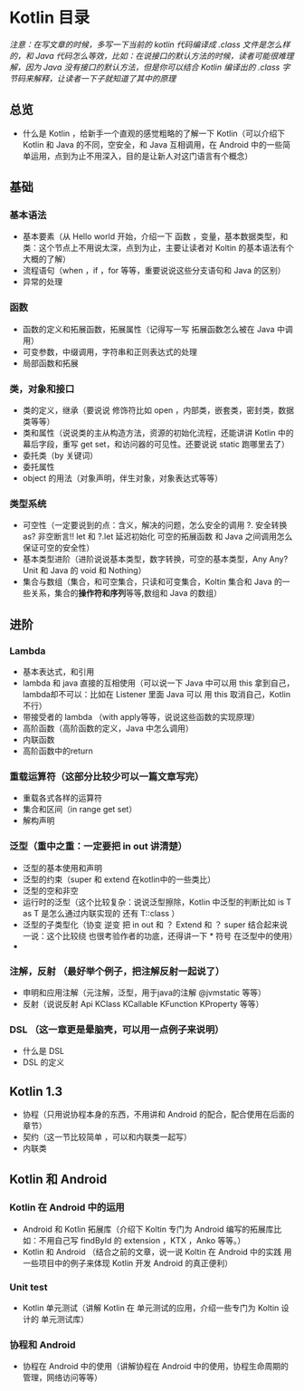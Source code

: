 # Kotlin 目录
_注意：在写文章的时候，多写一下当前的 kotlin 代码编译成 .class 文件是怎么样的，和 Java 代码怎么等效，比如：在说接口的默认方法的时候，读者可能很难理解，因为 Java 没有接口的默认方法，但是你可以结合 Kotlin 编译出的 .class 字节码来解释，让读者一下子就知道了其中的原理_

## 总览
* 什么是 Kotlin ，给新手一个直观的感觉粗略的了解一下 Kotlin（可以介绍下 Kotlin 和 Java 的不同，空安全，和 Java 互相调用，在 Android 中的一些简单运用，点到为止不用深入，目的是让新人对这门语言有个概念）

## 基础
### 基本语法
* 基本要素（从 Hello world  开始，介绍一下 函数 ，变量，基本数据类型，和类：这个节点上不用说太深，点到为止，主要让读者对 Koltin 的基本语法有个大概的了解）
* 流程语句（when ，if ，for 等等，重要说说这些分支语句和 Java 的区别）
* 异常的处理
### 函数
* 函数的定义和拓展函数，拓展属性（记得写一写 拓展函数怎么被在 Java 中调用）
* 可变参数，中缀调用，字符串和正则表达式的处理
* 局部函数和拓展
### 类，对象和接口
* 类的定义，继承（要说说 修饰符比如 open ，内部类，嵌套类，密封类，数据类等等）
* 类和属性（说说类的主从构造方法，资源的初始化流程，还能讲讲 Kotlin 中的幕后字段，重写 get set，和访问器的可见性。还要说说 static 跑哪里去了）
* 委托类（by 关键词）
* 委托属性
* object 的用法（对象声明，伴生对象，对象表达式等等）
### 类型系统
* 可空性（一定要说到的点：含义，解决的问题，怎么安全的调用 ?. 安全转换 as? 非空断言!!  let 和 ?.let  延迟初始化  可空的拓展函数  和 Java 之间调用怎么保证可空的安全性）
* 基本类型进阶（进阶说说基本类型，数字转换，可空的基本类型，Any Any?  Unit 和 Java 的 void 和 Nothing）
* 集合与数组（集合，和可空集合，只读和可变集合，Koltin 集合和 Java 的一些关系，集合的**操作符和序列**等等,数组和 Java 的数组）

## 进阶
### Lambda 
* 基本表达式，和引用
* lambda 和 java 直接的互相使用（可以说一下 Java 中可以用 this 拿到自己，lambda却不可以：比如在 Listener 里面 Java 可以 用 this 取消自己，Kotlin 不行）
* 带接受者的 lambda （with apply等等，说说这些函数的实现原理）
* 高阶函数（高阶函数的定义，Java 中怎么调用）
* 内联函数
* 高阶函数中的return

### 重载运算符（这部分比较少可以一篇文章写完）
* 重载各式各样的运算符
* 集合和区间（in range get set）
* 解构声明

### 泛型（重中之重：一定要把 in out 讲清楚）
* 泛型的基本使用和声明
* 泛型的约束（super 和 extend 在kotlin中的一些类比）
* 泛型的空和非空
* 运行时的泛型（这个比较复杂：说说泛型擦除，Kotlin 中泛型的判断比如 is T  as T 是怎么通过内联实现的 还有  T::class ）
* 泛型的子类型化（协变 逆变 把 in out 和 ？ Extend 和 ？ super 结合起来说一说：这个比较绕 也很考验作者的功底，还得讲一下 * 符号 在泛型中的使用）
*
### 注解，反射 （最好举个例子，把注解反射一起说了）
* 申明和应用注解（元注解，泛型，用于java的注解 @jvmstatic 等等）
* 反射（说说反射 Api KClass KCallable KFunction KProperty 等等）

### DSL （这一章更是晕脑壳，可以用一点例子来说明）
* 什么是 DSL 
* DSL 的定义

## Kotlin 1.3
* 协程（只用说协程本身的东西，不用讲和 Android 的配合，配合使用在后面的章节）
* 契约（这一节比较简单 ，可以和内联类一起写）
* 内联类

## Kotlin 和 Android
### Kotlin 在 Android 中的运用
* Android 和 Kotlin 拓展库（介绍下 Koltin 专门为 Android 编写的拓展库比如：不用自己写 findById 的 extension ，KTX ，Anko 等等。）
* Kotlin 和 Android （结合之前的文章，说一说 Koltin 在 Android 中的实践 用一些项目中的例子来体现 Kotlin 开发 Android 的真正便利）
### Unit test
* Kotlin 单元测试（讲解 Kotlin 在 单元测试的应用，介绍一些专门为 Koltin 设计的 单元测试库）
### 协程和 Android 
* 协程在 Android 中的使用（讲解协程在 Android 中的使用，协程生命周期的管理，网络访问等等）
